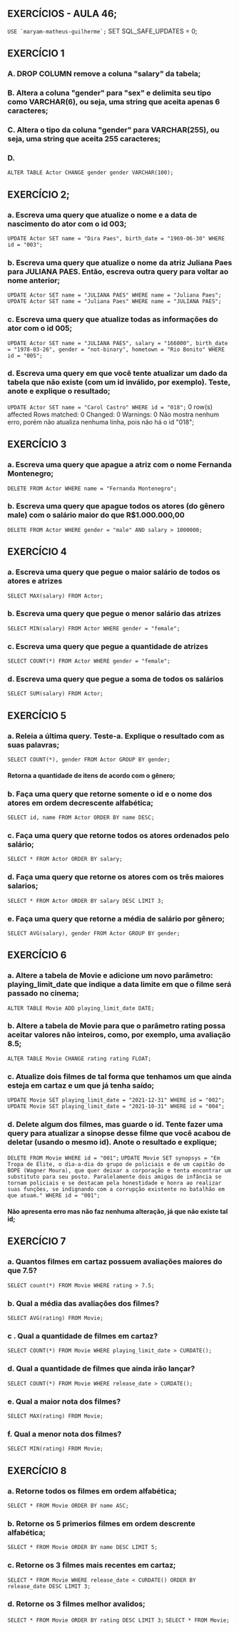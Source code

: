 ## EXERCÍCIOS - AULA 46;
```USE `maryam-matheus-guilherme`;```
SET SQL_SAFE_UPDATES = 0;

## EXERCÍCIO 1
### A. DROP COLUMN remove a coluna "salary" da tabela;
### B. Altera a coluna "gender" para "sex" e delimita seu tipo como VARCHAR(6), ou seja, uma string que aceita apenas 6 caracteres;
### C. Altera o tipo da coluna "gender" para VARCHAR(255), ou seja, uma string que aceita 255 caracteres;
### D.
```ALTER TABLE Actor CHANGE gender gender VARCHAR(100);```

## EXERCÍCIO 2;
### a. Escreva uma query que atualize o nome e a data de nascimento do ator com o id 003;

```UPDATE Actor SET name = "Dira Paes", birth_date = "1969-06-30" WHERE id = "003";```

### b. Escreva uma query que atualize o nome da atriz Juliana Paes para JULIANA PAES. Então, escreva outra query para voltar ao nome anterior;

```UPDATE Actor SET name = "JULIANA PAES" WHERE name = "Juliana Paes";```
```UPDATE Actor SET name = "Juliana Paes" WHERE name = "JULIANA PAES";```

### c. Escreva uma query que atualize todas as informações do ator com o id 005;
```UPDATE Actor SET name = "JULIANA PAES", salary = "166000", birth_date = "1978-03-26", gender = "not-binary", hometown = "Rio Bonito" WHERE id = "005";```
### d. Escreva uma query em que você tente atualizar um dado da tabela que não existe (com um id inválido, por exemplo). Teste, anote e explique o resultado;

```UPDATE Actor SET name = "Carol Castro" WHERE id = "018";```
0 row(s) affected Rows matched: 0  Changed: 0  Warnings: 0
Não mostra nenhum erro, porém não atualiza nenhuma linha, pois não há o id "018";

## EXERCÍCIO 3

### a. Escreva uma query que apague a atriz com o nome Fernanda Montenegro;

```DELETE FROM Actor WHERE name = "Fernanda Montenegro";```

### b. Escreva uma query que apague todos os atores (do gênero male) com o salário maior do que R$1.000.000,00

```DELETE FROM Actor WHERE gender = "male" AND salary > 1000000;```

## EXERCÍCIO 4

### a. Escreva uma query que pegue o maior salário de todos os atores e atrizes
```SELECT MAX(salary) FROM Actor;```
### b. Escreva uma query que pegue o menor salário das atrizes
```SELECT MIN(salary) FROM Actor WHERE gender = "female";```
### c. Escreva uma query que pegue a quantidade de atrizes
```SELECT COUNT(*) FROM Actor WHERE gender = "female";```
### d. Escreva uma query que pegue a soma de todos os salários
```SELECT SUM(salary) FROM Actor;```

## EXERCÍCIO 5
### a. Releia a última query. Teste-a. Explique o resultado com as suas palavras;
```SELECT COUNT(*), gender FROM Actor GROUP BY gender;```
#### Retorna a quantidade de itens de acordo com o gênero;
### b. Faça uma query que retorne somente o id e o nome dos atores em ordem decrescente alfabética;
```SELECT id, name FROM Actor ORDER BY name DESC;```
### c. Faça uma query que retorne todos os atores ordenados pelo salário;
```SELECT * FROM Actor ORDER BY salary;```
### d. Faça uma query que retorne os atores com os três maiores salarios;
```SELECT * FROM Actor ORDER BY salary DESC LIMIT 3;```
### e. Faça uma query que retorne a média de salário por gênero;
```SELECT AVG(salary), gender FROM Actor GROUP BY gender;```

## EXERCÍCIO 6
### a. Altere a tabela de Movie e adicione um novo parâmetro: playing_limit_date que indique a data limite em que o filme será passado no cinema;
```ALTER TABLE Movie ADD playing_limit_date DATE;```
### b. Altere a tabela de Movie para que o parâmetro rating possa aceitar valores não inteiros, como, por exemplo, uma avaliação 8.5;
```ALTER TABLE Movie CHANGE rating rating FLOAT;```
### c. Atualize dois filmes de tal forma que tenhamos um que ainda esteja em cartaz e um que já tenha saído;
```UPDATE Movie SET playing_limit_date = "2021-12-31" WHERE id = "002";```
```UPDATE Movie SET playing_limit_date = "2021-10-31" WHERE id = "004";```
### d. Delete algum dos filmes, mas guarde o id. Tente fazer uma query para atualizar a sinopse desse filme que você acabou de deletar (usando o mesmo id). Anote o resultado e explique;
```DELETE FROM Movie WHERE id = "001";```
```UPDATE Movie SET synopsys = "Em Tropa de Elite, o dia-a-dia do grupo de policiais e de um capitão do BOPE (Wagner Moura), que quer deixar a corporação e tenta encontrar um substituto para seu posto. Paralelamente dois amigos de infância se tornam policiais e se destacam pela honestidade e honra ao realizar suas funções, se indignando com a corrupção existente no batalhão em que atuam." WHERE id = "001";```
#### Não apresenta erro mas não faz nenhuma alteração, já que não existe tal id;

## EXERCÍCIO 7
### a. Quantos filmes em cartaz possuem avaliações maiores do que 7.5?
```SELECT count(*) FROM Movie WHERE rating > 7.5;```
### b. Qual a média das avaliações dos filmes?
```SELECT AVG(rating) FROM Movie;```
### c . Qual a quantidade de filmes em cartaz?
```SELECT COUNT(*) FROM Movie WHERE playing_limit_date > CURDATE();```
### d. Qual a quantidade de filmes que ainda irão lançar?
```SELECT COUNT(*) FROM Movie WHERE release_date > CURDATE();```
### e. Qual a maior nota dos filmes?
```SELECT MAX(rating) FROM Movie;```
### f. Qual a menor nota dos filmes?
```SELECT MIN(rating) FROM Movie;```

## EXERCÍCIO 8
### a. Retorne todos os filmes em ordem alfabética;
```SELECT * FROM Movie ORDER BY name ASC;```
### b. Retorne os 5 primerios filmes em ordem descrente alfabética;
```SELECT * FROM Movie ORDER BY name DESC LIMIT 5;```
### c. Retorne os 3 filmes mais recentes em cartaz;
```SELECT * FROM Movie WHERE release_date < CURDATE() ORDER BY release_date DESC LIMIT 3;```
### d. Retorne os 3 filmes melhor avalidos;
```SELECT * FROM Movie ORDER BY rating DESC LIMIT 3;```
```SELECT * FROM Movie;```
